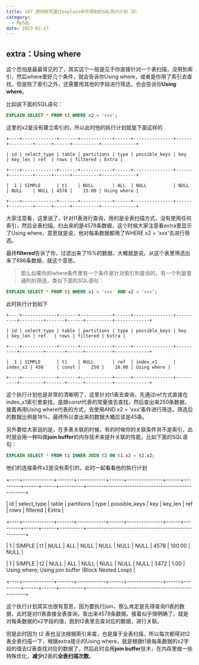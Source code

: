 ```yaml
---
title: 107 透彻研究通过explain命令得到的SQL执行计划（8）
category:
  - MySQL
date: 2023-02-27
---
```


<!-- more -->


## extra：Using where

这个恐怕是最最常见的了，其实这个一般是见于你直接针对一个表扫描，没用到索引，然后where里好几个条件，就会告诉你Using where，或者是你用了索引去查找，但是除了索引之外，还需要用其他的字段进行筛选，也会告诉你**Using where**。

比如说下面的SQL语句：

```sql
EXPLAIN SELECT * FROM t1 WHERE x2 = 'xxx';
```

这里的x2是没有建立索引的，所以此时他的执行计划就是下面这样的

```
+----+-------------+-------+------------+------+---------------+------+---------+------+------+----------+-------------+

| id | select_type | table | partitions | type | possible_keys | key  | key_len | ref  | rows | filtered | Extra |

+----+-------------+-------+------------+------+---------------+------+---------+------+------+----------+-------------+

|  1 | SIMPLE      | t1    | NULL       | ALL  | NULL          | NULL | NULL    | NULL | 4578 |    15.00 | Using where |

+----+-------------+-------+------------+------+---------------+------+---------+------+------+----------+-------------+
```

大家注意看，这里说了，针对t1表进行查询，用的是全表扫描方式，没有使用任何索引，然后全表扫描，扫出来的是4578条数据，这个时候大家注意看extra里显示了Using where，意思就是说，他对每条数据都用了WHERE x2 = 'xxx'去进行筛选。

最终**filtered**告诉了你，过滤出来了15%的数据，大概就是说，从这个表里筛选出来了686条数据，就这个意思。

> 那么如果你的where条件里有一个条件是针对索引列查询的，有一个列是普通列的筛选，类似下面的SQL语句：

```sql
EXPLAIN SELECT * FROM t1 WHERE x1 = 'xxx' AND x2 = 'xxx';
```

此时执行计划如下

```
+----+-------------+-------+------------+------+---------------+----------+---------+-------+------+----------+-------------+

| id | select_type | table | partitions | type | possible_keys | key      | key_len | ref   | rows | filtered | Extra |

+----+-------------+-------+------------+------+---------------+----------+---------+-------+------+----------+-------------+

|  1 | SIMPLE      | t1    | NULL       | ref  | index_x1      | index_x1 | 458     | const |    250 |    18.00 | Using where |

+----+-------------+-------+------------+------+---------------+----------+---------+-------+------+----------+-------------+
```

这个执行计划也是非常的清晰明了，这里针对t1表去查询，先通过ref方式直接在index_x1索引里查找，是跟const代表的常量值去查找，然后查出来250条数据，接着再用Using where代表的方式，去使用AND x2 = 'xxx'条件进行筛选，筛选后的数据比例是18%，最终所以查出来的数据大概应该是45条。

另外要给大家说的是，在多表关联的时候，有的时候你的关联条件并不是索引，此时就会用一种叫做**join buffer**的内存技术来提升关联的性能，比如下面的SQL语句：

```sql
EXPLAIN SELECT * FROM t1 INNER JOIN t2 ON t1.x2 = t2.x2;
```

他们的连接条件x2是没有索引的，此时一起看看他的执行计划

+----+-------------+-------+------------+------+---------------+------+---------+------+------+----------+----------------------------------------------------+

| id | select_type | table | partitions | type | possible_keys | key  | key_len | ref  | rows | filtered | Extra |

+----+-------------+-------+------------+------+---------------+------+---------+------+------+----------+----------------------------------------------------+

|  1 | SIMPLE    | t1   | NULL    | ALL  | NULL      | NULL | NULL   | NULL | 4578 |  100.00 | NULL |

|  1 | SIMPLE    | t2   | NULL    | ALL  | NULL      | NULL | NULL   | NULL | 3472 |   1.00 | Using where; Using join buffer (Block Nested Loop) |

+----+-------------+-------+------------+------+---------------+------+---------+------+------+----------+----------------------------------------------------+

这个执行计划其实也很有意思，因为要执行join，那么肯定是先得查询t1表的数据，此时是对t1表直接全表查询，查出来4578条数据，接着似乎很明确了，就是对每条数据的x2字段的值，跑到t2表里去查对应的数据，进行关联。

但是此时因为 t2 表也没法根据索引来查，也是属于全表扫描，所以每次都得对t2表全表扫描一下，根据extra提示的Using where，就是根据t1表每条数据的x2字段的值去t2表查找对应的数据了，然后此时会用**join buffer**技术，在内存里做一些特殊优化，**减少**t2表的**全表扫描次数**。
